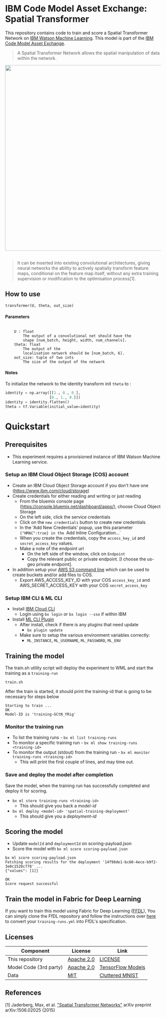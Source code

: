 # IBM Code Model Asset Exchange: Spatial Transformer

This repository contains code to train and score a Spatial Transformer Network on [IBM Watson Machine Learning](https://www.ibm.com/cloud/machine-learning). This model is part of the [IBM Code Model Asset Exchange](https://developer.ibm.com/code/exchanges/models/).

> A Spatial Transformer Network allows the spatial manipulation of data within the network.

<div align="center">
  <img width="600px" src="spatial-transformer.png"><br><br>
</div>

>  It can be inserted into existing convolutional architectures, giving neural networks the ability to actively spatially transform feature maps, conditional on the feature map itself, without any extra training supervision or modification to the optimisation process[1].

## How to use

```python
transformer(U, theta, out_size)
```

#### Parameters

```

    U : float
        The output of a convolutional net should have the
        shape [num_batch, height, width, num_channels].
    theta: float
        The output of the
        localisation network should be [num_batch, 6].
    out_size: tuple of two ints
        The size of the output of the network
```

#### Notes
To initialize the network to the identity transform init ``theta`` to :

```python
identity = np.array([[1., 0., 0.],
                    [0., 1., 0.]])
identity = identity.flatten()
theta = tf.Variable(initial_value=identity)
```

# Quickstart

## Prerequisites

* This experiment requires a provisioned instance of IBM Watson Machine Learning service.

### Setup an IBM Cloud Object Storage (COS) account
- Create an IBM Cloud Object Storage account if you don't have one (https://www.ibm.com/cloud/storage)
- Create credentials for either reading and writing or just reading
	- From the bluemix console page (https://console.bluemix.net/dashboard/apps/), choose Cloud Object Storage
	- On the left side, click the service credentials
	- Click on the `new credentials` button to create new credentials
	- In the 'Add New Credentials' popup, use this parameter `{"HMAC":true} in the `Add Inline Configuration...`
	- When you create the credentials, copy the `access_key_id` and `secret_access_key` values.
	- Make a note of the endpoint url
		- On the left side of the window, click on `Endpoint`
		- Copy the relevant public or private endpoint. [I choose the us-geo private endpoint].
- In addition setup your [AWS S3 command line](https://aws.amazon.com/cli/) which can be used to create buckets and/or add files to COS.
   - Export AWS_ACCESS_KEY_ID with your COS `access_key_id` and AWS_SECRET_ACCESS_KEY with your COS `secret_access_key`

### Setup IBM CLI & ML CLI

- Install [IBM Cloud CLI](https://console.bluemix.net/docs/cli/reference/bluemix_cli/get_started.html#getting-started)
  - Login using `bx login` or `bx login --sso` if within IBM
- Install [ML CLI Plugin](https://dataplatform.ibm.com/docs/content/analyze-data/ml_dlaas_environment.html)
  - After install, check if there is any plugins that need update
    - `bx plugin update`
  - Make sure to setup the various environment variables correctly:
    - `ML_INSTANCE`, `ML_USERNAME`, `ML_PASSWORD`, `ML_ENV`

## Training the model

The train.sh utility script will deploy the experiment to WML and start the training as a `training-run`

```
train.sh
```

After the train is started, it should print the training-id that is going to be necessary for steps below

```
Starting to train ...
OK
Model-ID is 'training-GCtN_YRig'
```

### Monitor the  training run

- To list the training runs - `bx ml list training-runs`
- To monitor a specific training run - `bx ml show training-runs <training-id>`
- To monitor the output (stdout) from the training run - `bx ml monitor training-runs <training-id>`
	- This will print the first couple of lines, and may time out.


### Save and deploy the model after completion

Save the model, when the training run has successfully completed and deploy it for scoring.
- `bx ml store training-runs <training-id>`
	- This should give you back a *model-id*
- `bx ml deploy <model-id> 'spatial-training-deployment'`
	- This should give you a *deployment-id*

## Scoring the model

- Update `modelId` and `deploymentId` on scoring-payload.json
- Score the model with `bx ml score scoring-payload.json`

```
bx ml score scoring-payload.json
Fetching scoring results for the deployment '14f98de1-bc60-4ece-b9f2-3e0c1528c778' ...
{"values": [1]}

OK
Score request successful
```

## Train the model in Fabric for Deep Learning

If you want to train this model using Fabric for Deep Learning ([FFDL](https://github.com/IBM/FfDL)), You can simply clone the FfDL repository and follow the instructions over [here](https://github.com/IBM/FfDL/blob/master/etc/converter/ffdl-wml.md) to convert your `training-runs.yml` into FfDL's specification.

## Licenses

| Component | License | Link  |
| ------------- | --------  | -------- |
| This repository | [Apache 2.0](https://www.apache.org/licenses/LICENSE-2.0) | [LICENSE](LICENSE) |
| Model Code (3rd party) | [Apache 2.0](https://www.apache.org/licenses/LICENSE-2.0) | [TensorFlow Models](https://github.com/tensorflow/models/blob/master/LICENSE)|
|Data|[MIT](https://github.com/daviddao/spatial-transformer-tensorflow/blob/master/LICENSE)|[Cluttered MNIST ](https://github.com/daviddao/spatial-transformer-tensorflow/blob/master/data/mnist_sequence1_sample_5distortions5x5.npz)|

## References

[1] Jaderberg, Max, et al. ["Spatial Transformer Networks"](https://arxiv.org/pdf/1506.02025) arXiv preprint arXiv:1506.02025 (2015)
